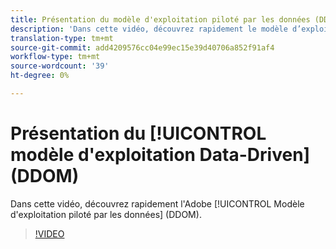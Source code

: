 ```yaml
---
title: Présentation du modèle d'exploitation piloté par les données (DDOM)
description: 'Dans cette vidéo, découvrez rapidement le modèle d’exploitation DDOM (Data-Driven Operating Model) de l’Adobe. '
translation-type: tm+mt
source-git-commit: add4209576cc04e99ec15e39d40706a852f91af4
workflow-type: tm+mt
source-wordcount: '39'
ht-degree: 0%

---
```



# Présentation du [!UICONTROL modèle d&#39;exploitation Data-Driven] (DDOM)

Dans cette vidéo, découvrez rapidement l&#39;Adobe [!UICONTROL Modèle d&#39;exploitation piloté par les données] (DDOM).

>[!VIDEO](https://video.tv.adobe.com/v/41690)
